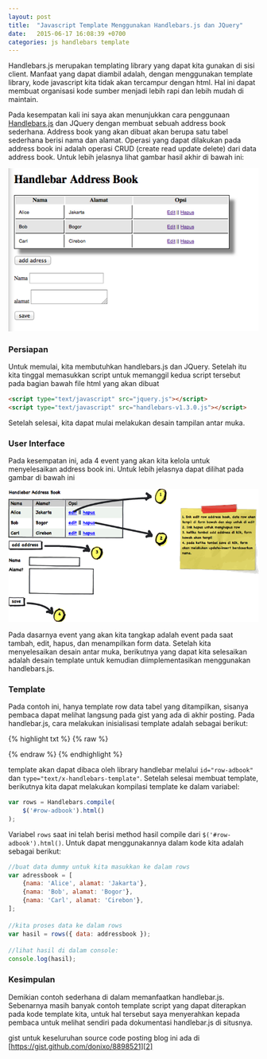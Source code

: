 ```yaml
---
layout: post
title:  "Javascript Template Menggunakan Handlebars.js dan JQuery"
date:   2015-06-17 16:08:39 +0700
categories: js handlebars template
---
```


Handlebars.js merupakan templating library yang dapat kita gunakan di sisi client. Manfaat yang dapat diambil adalah, dengan menggunakan template library, kode javascript kita tidak akan tercampur dengan html. Hal ini dapat membuat organisasi kode sumber menjadi lebih rapi dan lebih mudah di maintain.

Pada kesempatan kali ini saya akan menunjukkan cara penggunaan [Handlebars.js][1] dan JQuery dengan membuat sebuah address book sederhana. Address book yang akan dibuat akan berupa satu tabel sederhana berisi nama dan alamat. Operasi yang dapat dilakukan pada address book ini adalah operasi CRUD (create read update delete) dari data address book. Untuk lebih jelasnya lihat gambar hasil akhir di bawah ini:

![gambar-app-jadi](/assets/handlebars-hasil-akhir.png)



### Persiapan

Untuk memulai, kita membutuhkan handlebars.js dan JQuery. Setelah itu kita tinggal memasukkan script untuk memanggil kedua script tersebut pada bagian bawah file html yang akan dibuat

```html
<script type="text/javascript" src="jquery.js"></script>
<script type="text/javascript" src="handlebars-v1.3.0.js"></script>
```

Setelah selesai, kita dapat mulai melakukan desain tampilan antar muka.

### User Interface
Pada kesempatan ini, ada 4 event yang akan kita kelola untuk menyelesaikan address book ini. Untuk lebih jelasnya dapat dilihat pada gambar di bawah ini

![mockup-ui](/assets/handlebars-mockup.png)

Pada dasarnya event yang akan kita tangkap adalah event pada saat tambah, edit, hapus, dan menampilkan form data. Setelah kita menyelesaikan desain antar muka, berikutnya yang dapat kita selesaikan adalah desain template untuk kemudian diimplementasikan menggunakan handlebars.js.


### Template
Pada contoh ini, hanya template row data tabel yang ditampilkan, sisanya pembaca dapat melihat langsung pada gist yang ada di akhir posting. Pada handlebar.js, cara melakukan inisialisasi template adalah sebagai berikut:

{% highlight txt %}
{% raw %}
<script id="row-adbook" type="text/x-handlebars-template">
{{#each data}}
  <tr>
    <td>{{nama}}</td>
    <td>{{alamat}}</td>
    <td align="center">
      <a href="#edit" class="rowedit" data-index="{{@index}}">Edit</a>
      || 
      <a href="#hapus" class="rowdelete" data-index="{{@index}}">Hapus</a>
    </td>
  </tr>
  {{else}}
    <tr>
      <td colspan="3" align="center">Tidak ada entry.</td>
    </tr>
{{/each}}
</script>
{% endraw %}
{% endhighlight %}

template akan dapat dibaca oleh library handlebar melalui `id="row-adbook"` dan `type="text/x-handlebars-template"`. Setelah selesai membuat template, berikutnya kita dapat melakukan kompilasi template ke dalam variabel:

```javascript
var rows = Handlebars.compile(
	$('#row-adbook').html()
);
```
Variabel `rows` saat ini telah berisi method hasil compile dari `$('#row-adbook').html()`. Untuk dapat menggunakannya dalam kode kita adalah sebagai berikut:

```javascript
//buat data dummy untuk kita masukkan ke dalam rows
var adressbook = [
	{nama: 'Alice', alamat: 'Jakarta'},
	{nama: 'Bob', alamat: 'Bogor'},
	{nama: 'Carl', alamat: 'Cirebon'},
];

//kita proses data ke dalam rows
var hasil = rows({ data: addressbook });

//lihat hasil di dalam console:
console.log(hasil);

```

### Kesimpulan 
Demikian contoh sederhana di dalam memanfaatkan handlebar.js. Sebenarnya masih banyak contoh template script yang dapat diterapkan pada kode template kita, untuk hal tersebut saya menyerahkan kepada pembaca untuk melihat sendiri pada dokumentasi handlebar.js di situsnya. 


gist untuk keseluruhan source code posting blog ini ada di [https://gist.github.com/donixo/8898521][2]

[1]: http://handlebarsjs.com/
[2]: https://gist.github.com/donixo/8898521



